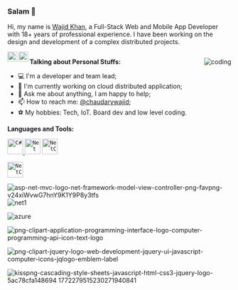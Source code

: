 ### Salam 👋

<!--
**chaudarywajid/chaudarywajid** is a ✨ _special_ ✨ repository because its `README.md` (this file) appears on your GitHub profile.

Here are some ideas to get you started:

- 🔭 I’m currently working on ...
- 🌱 I’m currently learning ...
- 👯 I’m looking to collaborate on ...
- 🤔 I’m looking for help with ...
- 💬 Ask me about ...
- 📫 How to reach me: ...
- 😄 Pronouns: ...
- ⚡ Fun fact: ...
-->

Hi, my name is [Wajid Khan](https://iamwajidkhan.com/), a Full-Stack Web and Mobile App Developer with 18+ years of professional experience. I have been working on the design and development of a complex distributed projects.

<a href="https://www.linkedin.com/in/chaudarywajid/" title="LinkdeIn" rel="nofollow">
  <img align="left" alt="LinkdeIn" width="22px" src="https://cdn.jsdelivr.net/npm/simple-icons@v3/icons/linkedin.svg" data-canonical-src="https://cdn.jsdelivr.net/npm/simple-icons@v3/icons/linkedin.svg" style="max-width: 100%;"></a>    

<a href="https://twitter.com/chaudarywajid" title="Twitter" rel="nofollow">
  <img align="left" alt="Twitter" width="22px" src="https://cdn.jsdelivr.net/npm/simple-icons@v3/icons/twitter.svg" data-canonical-src="https://cdn.jsdelivr.net/npm/simple-icons@v3/icons/twitter.svg" style="max-width: 100%;">
</a>

<a target="_blank" rel="noopener noreferrer" href="https://visitor-badge.glitch.me/badge?page_id=chaudarywajid">
<img src="https://visitor-badge.glitch.me/badge?page_id=chaudarywajid" alt="" data-canonical-src="https://visitor-badge.glitch.me/badge?page_id=chaudarywajid" style="max-width: 100%;"></a></p>

> 
<img alt="coding" align="right"  src="https://user-images.githubusercontent.com/5048841/179458980-cb7dace0-7bfe-4edd-9faa-2e5a916a9e3c.gif" style="max-width: 100%;">

**Talking about Personal Stuffs:**

- 💻 I&#39;m a developer and team lead;
- 🌱 I&#39;m currently working on cloud distributed application;
- 💬 Ask me about anything, I am happy to help;
- 📫 How to reach me: [@chaudarywajid](https://www.linkedin.com/in/chaudarywajid/);
- ⚽ My hobbies: Tech, IoT. Board dev and low level coding.




**Languages and Tools:**

<a href="https://docs.microsoft.com/en-us/dotnet/csharp/" title="C#" rel="nofollow">
    <code><img alt="C#" width="35" height="35" src="https://upload.wikimedia.org/wikipedia/commons/thumb/0/0d/C_Sharp_wordmark.svg/195px-C_Sharp_wordmark.svg.png" style="max-width: 100%;"></code>
  </a>  
  <code><img alt="Net" height="35" src="https://user-images.githubusercontent.com/5048841/179471959-ee299d92-3a4d-428f-8355-705e1dfc0bfa.png" style="max-width: 100%;"></code>
   <code><img alt="NetCore" width="35" src="https://user-images.githubusercontent.com/5048841/179468239-658217ab-0a64-46ef-a1c9-5aedcbe84098.png" style="max-width: 100%;"></code>
   
   <code><img alt="NetCore" width="35" src="https://user-images.githubusercontent.com/5048841/179472126-7d83fdc9-688e-45ab-bbba-a0c8d5089b05.png" style="max-width: 100%;"></code>
 

![asp-net-mvc-logo-net-framework-model-view-controller-png-favpng-v24xiWvwG7hnY9K1Y9P8y3tfs](https://user-images.githubusercontent.com/5048841/179468256-5cb780ee-b2a2-49a7-aacf-fd1e86420d83.jpg)
![net1](https://user-images.githubusercontent.com/5048841/179468273-4ddd0c8e-4bd2-4adf-8af4-c3de85c46eea.png)

  ![azure](https://user-images.githubusercontent.com/5048841/179468280-db1f7a25-4402-4bf9-8b1b-bbded80317ee.png)

  ![png-clipart-application-programming-interface-logo-computer-programming-api-icon-text-logo](https://user-images.githubusercontent.com/5048841/179468287-751f175e-e44e-48fa-8edc-93e7a54c4aed.png)

  ![png-clipart-jquery-logo-web-development-jquery-ui-javascript-computer-icons-jqlogo-emblem-label](https://user-images.githubusercontent.com/5048841/179468293-08757479-2695-4c5f-8893-626becb14955.png)


![kisspng-cascading-style-sheets-javascript-html-css3-jquery-logo-5ac78cfa148694 1772279515230271940841](https://user-images.githubusercontent.com/5048841/179468326-e408d7dc-4a43-407c-aac8-35a0dbad7590.jpg)



  <!--
  
  <img alt="Technologies" align="left" src="https://user-images.githubusercontent.com/5048841/179463349-1f580b36-7bef-4e4b-a9e4-bfe159bf0dd3.png" style="max-width: 100%;">

-->
 
 

